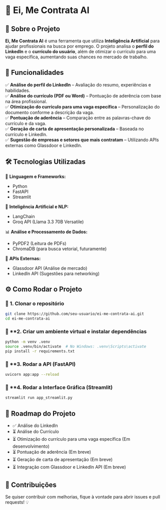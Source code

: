 # 🚀 Ei, Me Contrata AI  

## 📌 Sobre o Projeto  
**Ei, Me Contrata AI** é uma ferramenta que utiliza **Inteligência Artificial** para ajudar profissionais na busca por emprego. O projeto analisa o **perfil do LinkedIn** e o **currículo do usuário**, além de otimizar o currículo para uma vaga específica, aumentando suas chances no mercado de trabalho.  

## 🎯 Funcionalidades  
✅ **Análise do perfil do LinkedIn** – Avaliação do resumo, experiências e habilidades.  
✅ **Análise do currículo (PDF ou Word)** – Pontuação de aderência com base na área profissional.  
✅ **Otimização do currículo para uma vaga específica** – Personalização do documento conforme a descrição da vaga.  
✅ **Pontuação de aderência** – Comparação entre as palavras-chave do currículo e da vaga.  
✅ **Geração de carta de apresentação personalizada** – Baseada no currículo e LinkedIn.  
✅ **Sugestão de empresas e setores que mais contratam** – Utilizando APIs externas como Glassdoor e LinkedIn.  

## 🛠️ Tecnologias Utilizadas  
🚀 **Linguagem e Frameworks:**  
- Python  
- FastAPI  
- Streamlit  

🧠 **Inteligência Artificial e NLP:**  
- LangChain  
- Groq API (Llama 3.3 70B Versatile)  

📊 **Análise e Processamento de Dados:**  
- PyPDF2 (Leitura de PDFs)  
- ChromaDB (para busca vetorial, futuramente)  

🔗 **APIs Externas:**  
- Glassdoor API (Análise de mercado)  
- LinkedIn API (Sugestões para networking)  

## ⚙️ Como Rodar o Projeto  

### 🔧 **1. Clonar o repositório**  
```bash
git clone https://github.com/seu-usuario/ei-me-contrata-ai.git
cd ei-me-contrata-ai
```

### 🔧 **2. Criar um ambiente virtual e instalar dependências
```bash
python -m venv .venv
source .venv/bin/activate  # No Windows: .venv\Scripts\activate
pip install -r requirements.txt
```

### 🔧 **3. Rodar a API (FastAPI)
```bash
uvicorn app:app --reload
```

### 🔧 **4. Rodar a Interface Gráfica (Streamlit)
```bash
streamlit run app_streamlit.py
```

## 📌 **Roadmap do Projeto**
- ✅ Análise do LinkedIn
- ⏳ Análise do Currículo
- ⏳ Otimização do currículo para uma vaga específica (Em desenvolvimento)
- ⏳ Pontuação de aderência (Em breve)
- ⏳ Geração de carta de apresentação (Em breve)
- ⏳ Integração com Glassdoor e LinkedIn API (Em breve)

## 📢 **Contribuições**
Se quiser contribuir com melhorias, fique à vontade para abrir issues e pull requests! 💡

